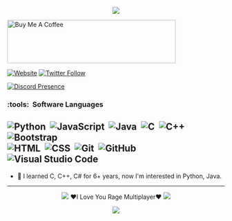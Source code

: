 <p  align="center">
<img src="https://media.discordapp.net/attachments/847541673823436840/852524627367821312/this_one-1.gif"> 

<a href="https://www.buymeacoffee.com/RageSawyer" target="_blank"><img src="https://cdn.buymeacoffee.com/buttons/default-orange.png" alt="Buy Me A Coffee" height="100" width="390"></a>

[![Website](https://img.shields.io/website?label=rageturk.com&style=for-the-badge&url=https%3A%2F%2Fcodestackr.com)](https://rageturk.com)
[![Twitter Follow](https://img.shields.io/twitter/follow/RageSawyer?color=1DA1F2&logo=twitter&style=for-the-badge)](https://twitter.com/intent/follow?original_referer=https%3A%2F%2Fgithub.com%2FRageSawyer&screen_name=RageSawyer)
 
[![Discord Presence](https://lanyard-profile-readme.vercel.app/api/908812042968907826)](https://discord.com/users/908812042968907826)

### :tools: &nbsp;Software Languages
![Python](https://img.shields.io/badge/-Python-05122A?style=flat&logo=python)&nbsp;
![JavaScript](https://img.shields.io/badge/-JavaScript-05122A?style=flat&logo=javascript)&nbsp;
![Java](https://img.shields.io/badge/-Java-05122A?style=flat&logo=Java&logoColor=FFA518)&nbsp;
![C](https://img.shields.io/badge/-C-05122A?style=flat&logo=C&logoColor=A8B9CC)&nbsp;
![C++](https://img.shields.io/badge/-C++-05122A?style=flat&logo=C%2B%2B&logoColor=00599C)&nbsp;
![Bootstrap](https://img.shields.io/badge/-Bootstrap-05122A?style=flat&logo=bootstrap&logoColor=563D7C)\
![HTML](https://img.shields.io/badge/-HTML-05122A?style=flat&logo=HTML5)&nbsp;
![CSS](https://img.shields.io/badge/-CSS-05122A?style=flat&logo=CSS3&logoColor=1572B6)&nbsp;
![Git](https://img.shields.io/badge/-Git-05122A?style=flat&logo=git)&nbsp;
![GitHub](https://img.shields.io/badge/-GitHub-05122A?style=flat&logo=github)&nbsp;
![Visual Studio Code](https://img.shields.io/badge/-Visual%20Studio%20Code-05122A?style=flat&logo=visual-studio-code&logoColor=007ACC)&nbsp;
---
- 🔭 I learned C, C++, C# for 6+ years, now I'm interested in Python, Java.
---

  
<p  align="center">
<img src="https://i.hizliresim.com/mXzOr1.gif">
  ❤️I Love You Rage Multiplayer❤️
<img src="https://i.hizliresim.com/mXzOr1.gif">  
  
  <p  align="center">
<img src="https://media.discordapp.net/attachments/847541673823436840/852524627367821312/this_one-1.gif"> 
